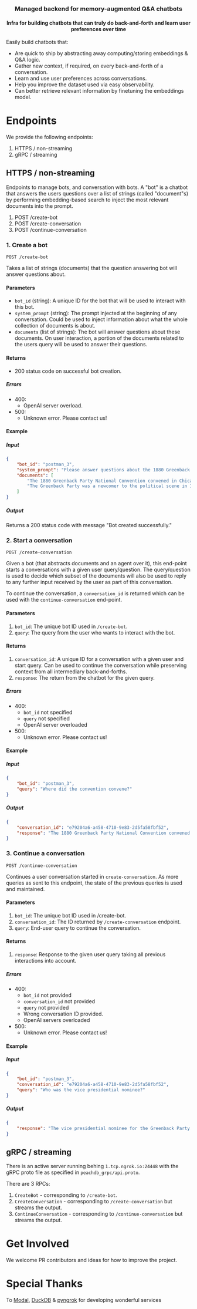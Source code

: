 <h3 align="center">Managed backend for memory-augmented Q&A chatbots</h3>
<h4 align="center">Infra for building chatbots that can truly do back-and-forth and learn user preferences over time</h4>

Easily build chatbots that:
- Are quick to ship by abstracting away computing/storing embeddings & Q&A logic.
- Gather new context, if required, on every back-and-forth of a conversation.
- Learn and use user preferences across conversations.
- Help you improve the dataset used via easy observability.
- Can better retrieve relevant information by finetuning the embeddings model.


# Endpoints

We provide the following endpoints:
1. HTTPS / non-streaming
2. gRPC / streaming


## HTTPS / non-streaming

Endpoints to manage bots, and conversation with bots. A "bot" is a chatbot that answers the users questions over a list of strings (called "document"s) by performing embedding-based search to inject the most relevant documents into the prompt.

1. POST /create-bot
2. POST /create-conversation
3. POST /continue-conversation

### 1. Create a bot 
`POST /create-bot`

Takes a list of strings (documents) that the question answering bot will answer questions about.

#### Parameters

- `bot_id` (string): A unique ID for the bot that will be used to interact with this bot.
- `system_prompt` (string): The prompt injected at the beginning of any conversation. Could be used to inject information about what the whole collection of documents is about. 
- `documents` (list of strings): The bot will answer questions about these documents. On user interaction, a portion of the documents related to the users query will be used to answer their questions.

#### Returns

- 200 status code on successful bot creation.

##### Errors

- 400:
  - OpenAI server overload.
- 500:
  - Unknown error. Please contact us!

#### Example

##### Input

```json
{
    "bot_id": "postman_3",
    "system_prompt": "Please answer questions about the 1880 Greenback Party National Convention.",
    "documents": [
        "The 1880 Greenback Party National Convention convened in Chicago from June 9 to June 11 to select presidential and vice presidential nominees and write a party platform for the Greenback Party in the United States presidential election of 1880. Delegates chose James B. Weaver of Iowa for President and Barzillai J. Chambers of Texas for Vice President.",
        "The Greenback Party was a newcomer to the political scene in 1880 having arisen, mostly in the nation's West and South, as a response to the economic depression that followed the Panic of 1873. During the Civil War, Congress had authorized greenbacks, a form of money redeemable in government bonds, rather than in then-traditional gold. After the war, many Democrats and Republicans in the East sought to return to the gold standard, and the government began to withdraw greenbacks from circulation. The reduction of the money supply, combined with the economic depression, made life harder for debtors, farmers, and industrial laborers; the Greenback Party hoped to draw support from these groups."
    ]
}
```

##### Output

Returns a 200 status code with message "Bot created successfully."

### 2. Start a conversation
`POST /create-conversation`

Given a bot (that abstracts documents and an agent over it), this end-point starts a conversations with a given user query/question. The query/question is used to decide which subset of the documents will also be used to reply to any further input received by the user as part of this conversation.

To continue the conversation, a `conversation_id` is returned which can be used with the `continue-conversation` end-point.

#### Parameters

1. `bot_id`: The unique bot ID used in `/create-bot`.
2. `query`: The query from the user who wants to interact with the bot.

#### Returns

1. `conversation_id`: A unique ID for a conversation with a given user and start query. Can be used to continue the conversation while preserving context from all intermediary back-and-forths.
2. `response`: The return from the chatbot for the given query.

##### Errors

- 400:
    - `bot_id` not specified
    - `query` not specified
    - OpenAI server overloaded
- 500:
    - Unknown error. Please contact us!

#### Example

##### Input
```json
{
    "bot_id": "postman_3",
    "query": "Where did the convention convene?"
}
```

##### Output

```json
{
    "conversation_id": "e79204a6-a458-4710-9e83-2d5fa58fbf52",
    "response": "The 1880 Greenback Party National Convention convened in Chicago."
}
```

### 3. Continue a conversation
`POST /continue-conversation`

Continues a user conversation started in `create-conversation`. As more queries as sent to this endpoint, the state of the previous queries is used and maintained.

#### Parameters

1. `bot_id`: The unique bot ID used in /create-bot.
2. `conversation_id`: The ID returned by `/create-conversation` endpoint.
3. `query`: End-user query to continue the conversation.

#### Returns

1. `response`: Response to the given user query taking all previous interactions into account.

##### Errors

- 400:
    - `bot_id` not provided
    - `conversation_id` not provided
    - `query` not provided
    - Wrong conversation ID provided.
    - OpenAI servers overloaded
- 500:
    - Unknown error. Please contact us!
#### Example

##### Input

```json
{
    "bot_id": "postman_3",
    "conversation_id": "e79204a6-a458-4710-9e83-2d5fa58fbf52",
    "query": "Who was the vice presidential nominee?"
}
```

##### Output

```json
{
    "response": "The vice presidential nominee for the Greenback Party in the 1880 United States presidential election was Barzillai J. Chambers of Texas."
}
```

## gRPC / streaming

There is an active server running behing `1.tcp.ngrok.io:24448` with the gRPC proto file as specified in `peachdb_grpc/api.proto`.

There are 3 RPCs:

1. `CreateBot` - corresponding to `/create-bot`.
2. `CreateConversation` - corresponding to `/create-conversation` but streams the output.
3. `ContinueConversation` - corresponding to `/continue-conversation` but streams the output.

# Get Involved
We welcome PR contributors and ideas for how to improve the project.

# Special Thanks
To [Modal](https://modal.com/), [DuckDB](https://github.com/duckdb/duckdb) & [pyngrok](https://pypi.org/project/pyngrok/) for developing wonderful services